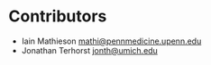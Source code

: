 Contributors
============

* Iain Mathieson <mathi@pennmedicine.upenn.edu>
* Jonathan Terhorst <jonth@umich.edu>
